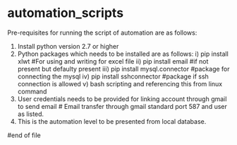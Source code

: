 # automation_scripts

Pre-requisites for running the script of automation are as follows: 

1. Install  python version 2.7 or higher 
2. Python packages which needs to be installed are as follows: 
      i) pip install xlwt #For using and writing for excel file
      ii) pip install email #if not present but defaulty present
      iii) pip install mysql.connector #package for connecting the mysql
      iv) pip install sshconnector #package if ssh connection is allowed
      v) bash scripting and referencing this from linux command 
 3. User credentials needs to be provided for linking account through gmail to send email # Email transfer through gmail standard port 587 and user as listed. 
 4. This is the automation level to be presented from local database. 
 
 
 #end of file 
